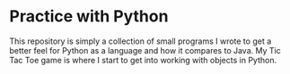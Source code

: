 # Practice with Python
This repository is simply a collection of small programs I wrote to get a better feel for Python as a language and how it compares to Java. My Tic Tac Toe game is where I start to get into working with objects in Python.
